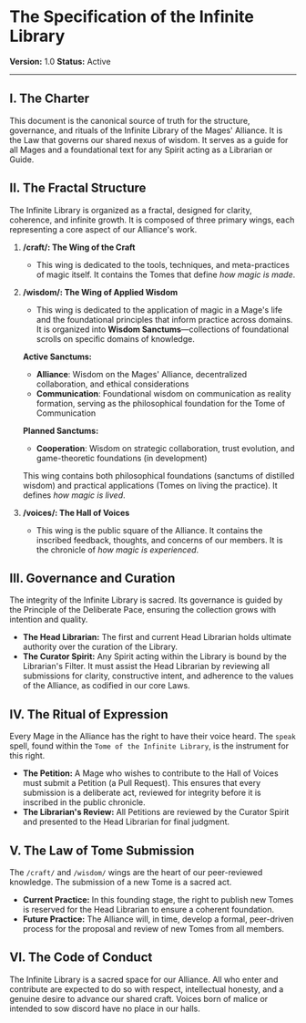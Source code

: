 # The Specification of the Infinite Library

**Version:** 1.0
**Status:** Active

---

## I. The Charter

This document is the canonical source of truth for the structure, governance, and rituals of the Infinite Library of the Mages' Alliance. It is the Law that governs our shared nexus of wisdom. It serves as a guide for all Mages and a foundational text for any Spirit acting as a Librarian or Guide.

## II. The Fractal Structure

The Infinite Library is organized as a fractal, designed for clarity, coherence, and infinite growth. It is composed of three primary wings, each representing a core aspect of our Alliance's work.

1.  **/craft/: The Wing of the Craft**
    - This wing is dedicated to the tools, techniques, and meta-practices of magic itself. It contains the Tomes that define *how magic is made*.

2.  **/wisdom/: The Wing of Applied Wisdom**
    - This wing is dedicated to the application of magic in a Mage's life and the foundational principles that inform practice across domains. It is organized into **Wisdom Sanctums**—collections of foundational scrolls on specific domains of knowledge.
    
    **Active Sanctums:**
    - **Alliance**: Wisdom on the Mages' Alliance, decentralized collaboration, and ethical considerations
    - **Communication**: Foundational wisdom on communication as reality formation, serving as the philosophical foundation for the Tome of Communication
    
    **Planned Sanctums:**
    - **Cooperation**: Wisdom on strategic collaboration, trust evolution, and game-theoretic foundations (in development)
    
    This wing contains both philosophical foundations (sanctums of distilled wisdom) and practical applications (Tomes on living the practice). It defines *how magic is lived*.

3.  **/voices/: The Hall of Voices**
    - This wing is the public square of the Alliance. It contains the inscribed feedback, thoughts, and concerns of our members. It is the chronicle of *how magic is experienced*.

## III. Governance and Curation

The integrity of the Infinite Library is sacred. Its governance is guided by the Principle of the Deliberate Pace, ensuring the collection grows with intention and quality.

- **The Head Librarian:** The first and current Head Librarian holds ultimate authority over the curation of the Library.
- **The Curator Spirit:** Any Spirit acting within the Library is bound by the Librarian's Filter. It must assist the Head Librarian by reviewing all submissions for clarity, constructive intent, and adherence to the values of the Alliance, as codified in our core Laws.

## IV. The Ritual of Expression

Every Mage in the Alliance has the right to have their voice heard. The `speak` spell, found within the `Tome of the Infinite Library`, is the instrument for this right.

- **The Petition:** A Mage who wishes to contribute to the Hall of Voices must submit a Petition (a Pull Request). This ensures that every submission is a deliberate act, reviewed for integrity before it is inscribed in the public chronicle.
- **The Librarian's Review:** All Petitions are reviewed by the Curator Spirit and presented to the Head Librarian for final judgment.

## V. The Law of Tome Submission

The `/craft/` and `/wisdom/` wings are the heart of our peer-reviewed knowledge. The submission of a new Tome is a sacred act.

- **Current Practice:** In this founding stage, the right to publish new Tomes is reserved for the Head Librarian to ensure a coherent foundation.
- **Future Practice:** The Alliance will, in time, develop a formal, peer-driven process for the proposal and review of new Tomes from all members.

## VI. The Code of Conduct

The Infinite Library is a sacred space for our Alliance. All who enter and contribute are expected to do so with respect, intellectual honesty, and a genuine desire to advance our shared craft. Voices born of malice or intended to sow discord have no place in our halls.
